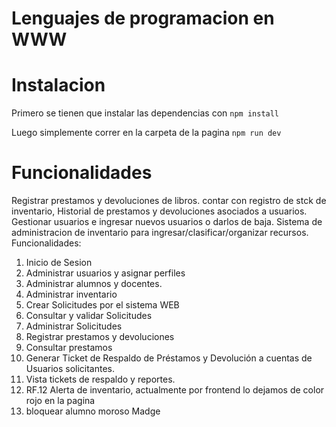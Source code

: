 # Lenguajes de programacion en WWW
# Instalacion
Primero se tienen que instalar las dependencias con   ```npm install```   

Luego simplemente correr en la carpeta de la pagina   ```npm run dev```  


# Funcionalidades
Registrar prestamos y devoluciones de libros. contar con registro de stck de inventario, Historial de prestamos y devoluciones asociados a usuarios.
Gestionar usuarios e ingresar nuevos usuarios o darlos de baja.
Sistema de administracion de inventario para ingresar/clasificar/organizar recursos.  
Funcionalidades:  
<ol>
        <li>Inicio de Sesion 
        <li>Administrar usuarios y asignar perfiles
        <li>Administrar alumnos y docentes.
        <li>Administrar inventario  
        <li>Crear Solicitudes por el sistema WEB 
        <li>Consultar y validar Solicitudes 
        <li>Administrar Solicitudes  
        <li>Registrar prestamos y devoluciones  
        <li>Consultar prestamos 
        <li>Generar Ticket de Respaldo de Préstamos y Devolución a cuentas de Usuarios solicitantes.
        <li>Vista tickets de respaldo y reportes.
        <li> RF.12 Alerta de inventario, actualmente por frontend lo dejamos de color rojo en la pagina</li>
        <li> bloquear alumno moroso Madge</li>
</ol>
